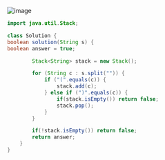 ![image](https://user-images.githubusercontent.com/64088250/191171657-b1c73872-18bf-4348-82de-6d244cf2963e.png)


```java
import java.util.Stack;

class Solution {
boolean solution(String s) {
boolean answer = true;

        Stack<String> stack = new Stack();

        for (String c : s.split("")) {
            if ("(".equals(c)) {
                stack.add(c);
            } else if (")".equals(c)) {
                if(stack.isEmpty()) return false;
                stack.pop();
            }
        }

        if(!stack.isEmpty()) return false;
        return answer;
    }
}
```